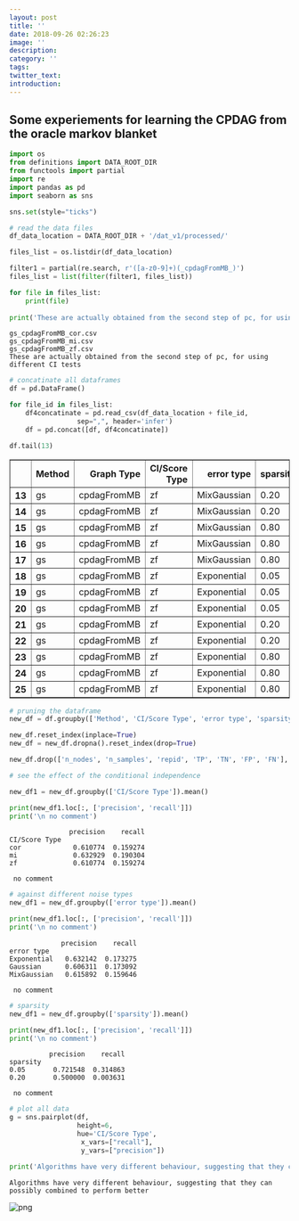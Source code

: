 ```yaml
---
layout: post
title: ''
date: 2018-09-26 02:26:23
image: ''
description:
category: ''
tags:
twitter_text:
introduction:
---
```

## Some experiements for learning the CPDAG from the oracle markov blanket


```python
import os
from definitions import DATA_ROOT_DIR
from functools import partial
import re
import pandas as pd
import seaborn as sns

sns.set(style="ticks")
```


```python
# read the data files
df_data_location = DATA_ROOT_DIR + '/dat_v1/processed/'

files_list = os.listdir(df_data_location)

filter1 = partial(re.search, r'([a-z0-9]+)(_cpdagFromMB_)')
files_list = list(filter(filter1, files_list))

for file in files_list:
    print(file)
    
print('These are actually obtained from the second step of pc, for using different CI tests')
```

    gs_cpdagFromMB_cor.csv
    gs_cpdagFromMB_mi.csv
    gs_cpdagFromMB_zf.csv
    These are actually obtained from the second step of pc, for using different CI tests



```python
# concatinate all dataframes
df = pd.DataFrame()

for file_id in files_list:
    df4concatinate = pd.read_csv(df_data_location + file_id,
                 sep=",", header='infer')
    df = pd.concat([df, df4concatinate])

df.tail(13)
```




<div>
<style scoped>
    .dataframe tbody tr th:only-of-type {
        vertical-align: middle;
    }

    .dataframe tbody tr th {
        vertical-align: top;
    }

    .dataframe thead th {
        text-align: right;
    }
</style>
<table border="1" class="dataframe">
  <thead>
    <tr style="text-align: right;">
      <th></th>
      <th>Method</th>
      <th>Graph Type</th>
      <th>CI/Score Type</th>
      <th>error type</th>
      <th>sparsity</th>
      <th>n_nodes</th>
      <th>n_samples</th>
      <th>repid</th>
      <th>TP</th>
      <th>TN</th>
      <th>FP</th>
      <th>FN</th>
      <th>precision</th>
      <th>recall</th>
    </tr>
  </thead>
  <tbody>
    <tr>
      <th>13</th>
      <td>gs</td>
      <td>cpdagFromMB</td>
      <td>zf</td>
      <td>MixGaussian</td>
      <td>0.20</td>
      <td>100</td>
      <td>1000</td>
      <td>1</td>
      <td>4</td>
      <td>1004</td>
      <td>4</td>
      <td>8888</td>
      <td>0.500000</td>
      <td>0.003968</td>
    </tr>
    <tr>
      <th>14</th>
      <td>gs</td>
      <td>cpdagFromMB</td>
      <td>zf</td>
      <td>MixGaussian</td>
      <td>0.20</td>
      <td>100</td>
      <td>1000</td>
      <td>2</td>
      <td>5</td>
      <td>1003</td>
      <td>5</td>
      <td>8887</td>
      <td>0.500000</td>
      <td>0.004960</td>
    </tr>
    <tr>
      <th>15</th>
      <td>gs</td>
      <td>cpdagFromMB</td>
      <td>zf</td>
      <td>MixGaussian</td>
      <td>0.80</td>
      <td>100</td>
      <td>1000</td>
      <td>0</td>
      <td>0</td>
      <td>4037</td>
      <td>0</td>
      <td>5863</td>
      <td>NaN</td>
      <td>0.000000</td>
    </tr>
    <tr>
      <th>16</th>
      <td>gs</td>
      <td>cpdagFromMB</td>
      <td>zf</td>
      <td>MixGaussian</td>
      <td>0.80</td>
      <td>100</td>
      <td>1000</td>
      <td>1</td>
      <td>0</td>
      <td>4027</td>
      <td>0</td>
      <td>5873</td>
      <td>NaN</td>
      <td>0.000000</td>
    </tr>
    <tr>
      <th>17</th>
      <td>gs</td>
      <td>cpdagFromMB</td>
      <td>zf</td>
      <td>MixGaussian</td>
      <td>0.80</td>
      <td>100</td>
      <td>1000</td>
      <td>2</td>
      <td>0</td>
      <td>4053</td>
      <td>0</td>
      <td>5847</td>
      <td>NaN</td>
      <td>0.000000</td>
    </tr>
    <tr>
      <th>18</th>
      <td>gs</td>
      <td>cpdagFromMB</td>
      <td>zf</td>
      <td>Exponential</td>
      <td>0.05</td>
      <td>100</td>
      <td>1000</td>
      <td>0</td>
      <td>79</td>
      <td>214</td>
      <td>35</td>
      <td>9572</td>
      <td>0.692982</td>
      <td>0.269625</td>
    </tr>
    <tr>
      <th>19</th>
      <td>gs</td>
      <td>cpdagFromMB</td>
      <td>zf</td>
      <td>Exponential</td>
      <td>0.05</td>
      <td>100</td>
      <td>1000</td>
      <td>1</td>
      <td>85</td>
      <td>209</td>
      <td>28</td>
      <td>9578</td>
      <td>0.752212</td>
      <td>0.289116</td>
    </tr>
    <tr>
      <th>20</th>
      <td>gs</td>
      <td>cpdagFromMB</td>
      <td>zf</td>
      <td>Exponential</td>
      <td>0.05</td>
      <td>100</td>
      <td>1000</td>
      <td>2</td>
      <td>83</td>
      <td>193</td>
      <td>33</td>
      <td>9591</td>
      <td>0.715517</td>
      <td>0.300725</td>
    </tr>
    <tr>
      <th>21</th>
      <td>gs</td>
      <td>cpdagFromMB</td>
      <td>zf</td>
      <td>Exponential</td>
      <td>0.20</td>
      <td>100</td>
      <td>1000</td>
      <td>0</td>
      <td>1</td>
      <td>1022</td>
      <td>1</td>
      <td>8876</td>
      <td>0.500000</td>
      <td>0.000978</td>
    </tr>
    <tr>
      <th>22</th>
      <td>gs</td>
      <td>cpdagFromMB</td>
      <td>zf</td>
      <td>Exponential</td>
      <td>0.20</td>
      <td>100</td>
      <td>1000</td>
      <td>1</td>
      <td>6</td>
      <td>1005</td>
      <td>6</td>
      <td>8883</td>
      <td>0.500000</td>
      <td>0.005935</td>
    </tr>
    <tr>
      <th>23</th>
      <td>gs</td>
      <td>cpdagFromMB</td>
      <td>zf</td>
      <td>Exponential</td>
      <td>0.80</td>
      <td>100</td>
      <td>1000</td>
      <td>0</td>
      <td>0</td>
      <td>4015</td>
      <td>0</td>
      <td>5885</td>
      <td>NaN</td>
      <td>0.000000</td>
    </tr>
    <tr>
      <th>24</th>
      <td>gs</td>
      <td>cpdagFromMB</td>
      <td>zf</td>
      <td>Exponential</td>
      <td>0.80</td>
      <td>100</td>
      <td>1000</td>
      <td>1</td>
      <td>0</td>
      <td>4013</td>
      <td>0</td>
      <td>5887</td>
      <td>NaN</td>
      <td>0.000000</td>
    </tr>
    <tr>
      <th>25</th>
      <td>gs</td>
      <td>cpdagFromMB</td>
      <td>zf</td>
      <td>Exponential</td>
      <td>0.80</td>
      <td>100</td>
      <td>1000</td>
      <td>2</td>
      <td>0</td>
      <td>4053</td>
      <td>0</td>
      <td>5847</td>
      <td>NaN</td>
      <td>0.000000</td>
    </tr>
  </tbody>
</table>
</div>




```python
# pruning the dataframe
new_df = df.groupby(['Method', 'CI/Score Type', 'error type', 'sparsity']).mean()

new_df.reset_index(inplace=True)
new_df = new_df.dropna().reset_index(drop=True)

new_df.drop(['n_nodes', 'n_samples', 'repid', 'TP', 'TN', 'FP', 'FN'], axis=1, inplace=True)
```


```python
# see the effect of the conditional independence

new_df1 = new_df.groupby(['CI/Score Type']).mean()

print(new_df1.loc[:, ['precision', 'recall']])
print('\n no comment')
```

                   precision    recall
    CI/Score Type                     
    cor             0.610774  0.159274
    mi              0.632929  0.190304
    zf              0.610774  0.159274
    
     no comment



```python
# against different noise types
new_df1 = new_df.groupby(['error type']).mean()

print(new_df1.loc[:, ['precision', 'recall']])
print('\n no comment')
```

                 precision    recall
    error type                      
    Exponential   0.632142  0.173275
    Gaussian      0.606311  0.173092
    MixGaussian   0.615892  0.159646
    
     no comment



```python
# sparsity
new_df1 = new_df.groupby(['sparsity']).mean()

print(new_df1.loc[:, ['precision', 'recall']])
print('\n no comment')
```

              precision    recall
    sparsity                     
    0.05       0.721548  0.314863
    0.20       0.500000  0.003631
    
     no comment



```python
# plot all data
g = sns.pairplot(df, 
                 height=6,
                 hue='CI/Score Type',
                  x_vars=["recall"],
                  y_vars=["precision"])

print('Algorithms have very different behaviour, suggesting that they can possibly combined to perform better')
```

    Algorithms have very different behaviour, suggesting that they can possibly combined to perform better



![png](/blog/images/2018-09-26-CPDAG_From_Markov_Blanket_8_1.png)


